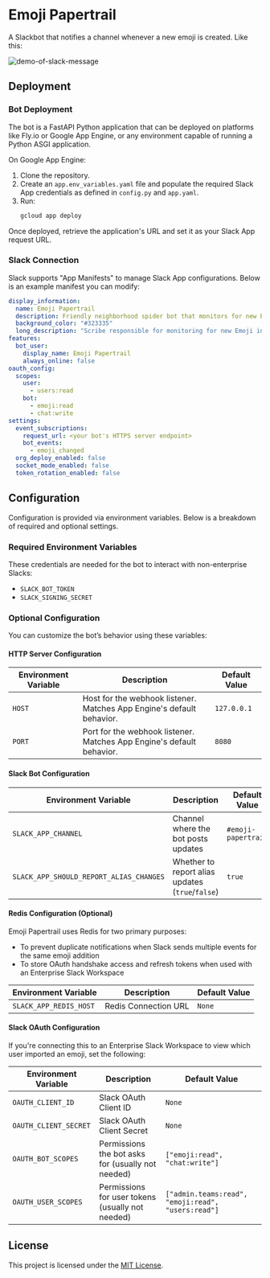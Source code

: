 # Emoji Papertrail

A Slackbot that notifies a channel whenever a new emoji is created. Like this:

![demo-of-slack-message](https://user-images.githubusercontent.com/681004/212451950-a9357dca-5caa-4559-8c29-9e6f9e47c2a4.png)

## Deployment

### Bot Deployment

The bot is a FastAPI Python application that can be deployed on platforms like Fly.io or Google App Engine, or any environment capable of running a Python ASGI application.

On Google App Engine:

1. Clone the repository.
2. Create an `app.env_variables.yaml` file and populate the required Slack App credentials as defined in `config.py` and `app.yaml`.
3. Run:
   ```sh
   gcloud app deploy
   ```

Once deployed, retrieve the application's URL and set it as your Slack App request URL.

### Slack Connection

Slack supports "App Manifests" to manage Slack App configurations. Below is an example manifest you can modify:

```yaml
display_information:
  name: Emoji Papertrail
  description: Friendly neighborhood spider bot that monitors for new Emoji in our Slack
  background_color: "#323335"
  long_description: "Scribe responsible for monitoring for new Emoji in our Slack. It gets notifications whenever a new emoji is created and shares the good news with #emoji-papertrail for all the rest of us to see."
features:
  bot_user:
    display_name: Emoji Papertrail
    always_online: false
oauth_config:
  scopes:
    user:
      - users:read
    bot:
      - emoji:read
      - chat:write
settings:
  event_subscriptions:
    request_url: <your bot's HTTPS server endpoint>
    bot_events:
      - emoji_changed
  org_deploy_enabled: false
  socket_mode_enabled: false
  token_rotation_enabled: false
```

## Configuration

Configuration is provided via environment variables. Below is a breakdown of required and optional settings.

### Required Environment Variables

These credentials are needed for the bot to interact with non-enterprise Slacks:

- `SLACK_BOT_TOKEN`
- `SLACK_SIGNING_SECRET`

### Optional Configuration

You can customize the bot’s behavior using these variables:

#### HTTP Server Configuration

| Environment Variable | Description                                                           | Default Value |
| -------------------- | --------------------------------------------------------------------- | ------------- |
| `HOST`               | Host for the webhook listener. Matches App Engine's default behavior. | `127.0.0.1`   |
| `PORT`               | Port for the webhook listener. Matches App Engine's default behavior. | `8080`        |

#### Slack Bot Configuration

| Environment Variable                    | Description                                      | Default Value       |
| --------------------------------------- | ------------------------------------------------ | ------------------- |
| `SLACK_APP_CHANNEL`                     | Channel where the bot posts updates              | `#emoji-papertrail` |
| `SLACK_APP_SHOULD_REPORT_ALIAS_CHANGES` | Whether to report alias updates (`true`/`false`) | `true`              |

#### Redis Configuration (Optional)

Emoji Papertrail uses Redis for two primary purposes:

- To prevent duplicate notifications when Slack sends multiple events for the same emoji addition
- To store OAuth handshake access and refresh tokens when used with an Enterprise Slack Workspace

| Environment Variable   | Description          | Default Value |
| ---------------------- | -------------------- | ------------- |
| `SLACK_APP_REDIS_HOST` | Redis Connection URL | `None`        |

#### Slack OAuth Configuration

If you're connecting this to an Enterprise Slack Workspace to view which user imported an emoji, set the following:

| Environment Variable  | Description                                       | Default Value                                      |
| --------------------- | ------------------------------------------------- | -------------------------------------------------- |
| `OAUTH_CLIENT_ID`     | Slack OAuth Client ID                             | `None`                                             |
| `OAUTH_CLIENT_SECRET` | Slack OAuth Client Secret                         | `None`                                             |
| `OAUTH_BOT_SCOPES`    | Permissions the bot asks for (usually not needed) | `["emoji:read", "chat:write"]`                     |
| `OAUTH_USER_SCOPES`   | Permissions for user tokens (usually not needed)  | `["admin.teams:read", "emoji:read", "users:read"]` |

## License

This project is licensed under the [MIT License](https://opensource.org/licenses/MIT).
